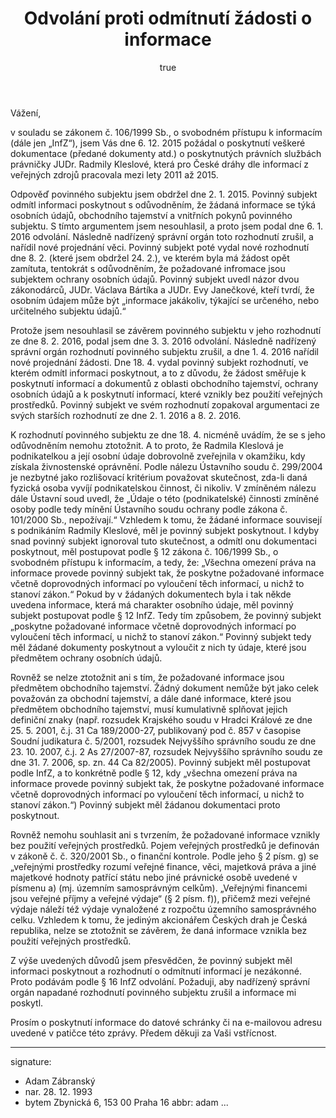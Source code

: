 ﻿---
title:      Odvolání proti odmítnutí žádosti o informace
author:
   name:    Adam Zábranský
   phone:   +420 721 006 868
   ds:      xwfwgha
   mail:    adam.zabransky@praha.eu
our:
   name:    Zastupitelský klub Pirátů
   sign:    ZK Pha 240/2015
your:
   role:    povinný subjekt
   name:
      -     České dráhy, a.s.
   address:
      -     Nábřeží Ludvíka Svobody 1222
      -     Praha 1, 110 15
sendby:     ds
style:      letter
---

Vážení,

v souladu se zákonem č. 106/1999 Sb., o svobodném přístupu k informacím (dále jen „InfZ“), jsem Vás dne 6. 12. 2015 požádal o poskytnutí veškeré dokumentace (předané dokumenty atd.) o poskytnutých právních službách právničky JUDr. Radmily Kleslové, která pro České dráhy dle informací z veřejných zdrojů pracovala mezi lety 2011 až 2015.

Odpověď povinného subjektu jsem obdržel dne 2. 1. 2015. Povinný subjekt odmítl informaci poskytnout s odůvodněním, že žádaná informace se týká osobních údajů, obchodního tajemství a vnitřních pokynů povinného subjektu. S tímto argumentem jsem nesouhlasil, a proto jsem podal dne 6. 1. 2016 odvolání. Následně nadřízený správní orgán toto rozhodnutí zrušil, a nařídil nové projednání věci. Povinný subjekt poté vydal nové rozhodnutí dne 8. 2. (které jsem obdržel 24. 2.), ve kterém byla má žádost opět zamítuta, tentokrát s odůvodněním, že požadované infromace jsou subjektem ochrany osobních údajů. Povinný subjekt uvedl názor dvou zákonodárců, JUDr. Václava Bártíka a JUDr. Evy Janečkové, kteří tvrdí, že osobním údajem může být „informace jakákoliv, týkající se určeného, nebo určitelného subjektu údajů.“ 

Protože jsem nesouhlasil se závěrem povinného subjektu v jeho rozhodnutí ze dne 8. 2. 2016, podal jsem dne 3. 3. 2016 odvolání. Následně nadřízený správní orgán rozhodnutí povinného subjektu zrušil, a dne 1. 4. 2016 nařídil nové projednání žádosti. Dne 18. 4. vydal povinný subjekt rozhodnutí, ve kterém odmítl informaci poskytnout, a to z důvodu, že žádost směřuje k poskytnutí informací a dokumentů z oblasti obchodního tajemství, ochrany osobních údajů a k poskytnutí informací, které vznikly bez použití veřejných prostředků. Povinný subjekt ve svém rozhodnutí zopakoval argumentaci ze svých starších rozhodnutí ze dne 2. 1. 2016 a 8. 2. 2016. 

K rozhodnutí povinného subjektu ze dne 18. 4. nicméně uvádím, že se s jeho odůvodněním nemohu ztotožnit. A to proto, že Radmila Kleslová je podnikatelkou a její osobní údaje dobrovolně zveřejnila v okamžiku, kdy získala živnostenské oprávnění. Podle nálezu Ústavního soudu č. 299/2004 je nezbytné jako rozlišovací kritérium považovat skutečnost, zda-li daná fyzická osoba vyvíjí podnikatelskou činnost, či nikoliv. V zmíněném nálezu dále Ústavní soud uvedl, že „Údaje o této (podnikatelské) činnosti zmíněné osoby podle tedy mínění Ústavního soudu ochrany podle zákona č. 101/2000 Sb., nepožívají.“ Vzhledem k tomu, že žádané informace souvisejí s podnikáním Radmily Kleslové, měl je povinný subjekt poskytnout. I kdyby snad povinný subjekt ignoroval tuto skutečnost, a odmítl onu dokumentaci poskytnout, měl postupovat podle § 12 zákona č. 106/1999 Sb., o svobodném přístupu k informacím, a tedy, že: „Všechna omezení práva na informace provede povinný subjekt tak, že poskytne požadované informace včetně doprovodných informací po vyloučení těch informací, u nichž to stanoví zákon.“ Pokud by v žádaných dokumentech byla i tak někde uvedena informace, která má charakter osobního údaje, měl povinný subjekt postupovat podle § 12 InfZ. Tedy tím způsobem, že povinný subjekt „poskytne požadované informace včetně doprovodných informací po vyloučení těch informací, u nichž to stanoví zákon.“ Povinný subjekt tedy měl žádané dokumenty poskytnout a vyloučit z nich ty údaje, které jsou předmětem ochrany osobních údajů.

Rovněž se nelze ztotožnit ani s tím, že požadované informace jsou předmětem obchodního tajemství. Žádný dokument nemůže být jako celek považován za obchodní tajemství, a dále dané informace, které jsou předmětem obchodního tajemství, musí kumulativně splňovat jejich definiční znaky (např. rozsudek Krajského soudu v Hradci Králové ze dne 25. 5. 2001, č.j. 31 Ca 189/2000-27, publikovaný pod č. 857 v časopise Soudní judikatura č. 5/2001, rozsudek Nejvyššího správního soudu ze dne 23. 10. 2007, č.j. 2 As 27/2007-87, rozsudek Nejvyššího správního soudu ze dne 31. 7. 2006, sp. zn. 44 Ca 82/2005). Povinný subjekt měl postupovat podle InfZ, a to konkrétně podle § 12, kdy „všechna omezení práva na informace provede povinný subjekt tak, že poskytne požadované informace včetně doprovodných informací po vyloučení těch informací, u nichž to stanoví zákon.“) Povinný subjekt měl žádanou dokumentaci proto poskytnout.

Rovněž nemohu souhlasit ani s tvrzením, že požadované informace vznikly bez použití veřejných prostředků. Pojem veřejných prostředků je definován v zákoně č. č. 320/2001 Sb., o finanční kontrole. Podle jeho § 2 písm. g) se „veřejnými prostředky rozumí ve­řejné finance, věci, majetková práva a jiné majetkové hodnoty patřící státu nebo jiné právnické osobě uvedené v písmenu a) (mj. územním samospráv­ným celkům). „Veřejnými financemi jsou veřejné příjmy a veřejné výdaje“ (§ 2 písm. f)), přičemž mezi veřejné výdaje náleží též výdaje vynaložené z roz­počtu územního samosprávného celku. Vzhledem k tomu, že jediným akcionářem Českých drah je Česká republika, nelze se ztotožnit se závěrem, že daná informace vznikla bez použití veřejných prostředků.

Z výše uvedených důvodů jsem přesvědčen, že povinný subjekt měl informaci poskytnout a rozhodnutí o odmítnutí informací je nezákonné. Proto podávám podle § 16 InfZ odvolání. Požaduji, aby nadřízený správní orgán napadané rozhodnutí povinného subjektu zrušil a informace mi poskytl. 

Prosím o poskytnutí informace do datové schránky či na e-mailovou adresu uvedené v patičce této zprávy. Předem děkuji za Vaši vstřícnost.

---
signature:
  - Adam Zábranský
  - nar. 28. 12. 1993
  - bytem Zbynická 6, 153 00 Praha 16
abbr:       adam
...
